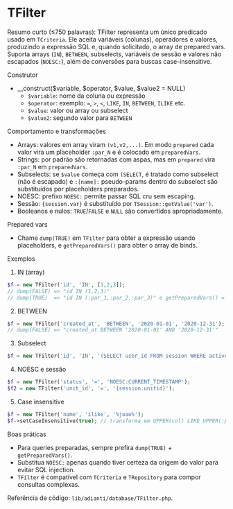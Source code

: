 # TFilter

Resumo curto (≤750 palavras):
TFilter representa um único predicado usado em `TCriteria`. Ele aceita variáveis (colunas), operadores e valores, produzindo a expressão SQL e, quando solicitado, o array de prepared vars. Suporta arrays (`IN`), `BETWEEN`, subselects, variáveis de sessão e valores não escapados (`NOESC:`), além de conversões para buscas case-insensitive.

Construtor
- __construct($variable, $operator, $value, $value2 = NULL)
  - `$variable`: nome da coluna ou expressão
  - `$operator`: exemplo: `=`, `>`, `<`, `LIKE`, `IN`, `BETWEEN`, `ILIKE` etc.
  - `$value`: valor ou array ou subselect
  - `$value2`: segundo valor para `BETWEEN`

Comportamento e transformações
- Arrays: valores em array viram `(v1,v2,...)`. Em modo `prepared` cada valor vira um placeholder `:par_N` e é colocado em `preparedVars`.
- Strings: por padrão são retornadas com aspas, mas em `prepared` vira `:par_N` em `preparedVars`.
- Subselects: se `$value` começa com `(SELECT`, é tratado como subselect (não é escapado) e `:[name]:` pseudo-params dentro do subselect são substituídos por placeholders preparados.
- NOESC: prefixo `NOESC:` permite passar SQL cru sem escaping.
- Sessão: `{session.var}` é substituído por `TSession::getValue('var')`.
- Booleanos e nulos: `TRUE`/`FALSE` e `NULL` são convertidos apropriadamente.

Prepared vars
- Chame `dump(TRUE)` em `TFilter` para obter a expressão usando placeholders, e `getPreparedVars()` para obter o array de binds.

Exemplos

1) IN (array)
```php
$f = new TFilter('id', 'IN', [1,2,3]);
// dump(FALSE) => "id IN (1,2,3)"
// dump(TRUE)  => "id IN (:par_1,:par_2,:par_3)" e getPreparedVars() = [':par_1'=>1,':par_2'=>2,':par_3'=>3]
```

2) BETWEEN
```php
$f = new TFilter('created_at', 'BETWEEN', '2020-01-01', '2020-12-31');
// dump(FALSE) => "created_at BETWEEN '2020-01-01' AND '2020-12-31'"
```

3) Subselect
```php
$f = new TFilter('id', 'IN', '(SELECT user_id FROM session WHERE active = 1)');
```

4) NOESC e sessão
```php
$f = new TFilter('status', '=', 'NOESC:CURRENT_TIMESTAMP');
$f2 = new TFilter('unit_id', '=', '{session.unitid}');
```

5) Case insensitive
```php
$f = new TFilter('name', 'ilike', '%joao%');
$f->setCaseInsensitive(true); // transforma em UPPER(col) LIKE UPPER(:par)
```

Boas práticas
- Para queries preparadas, sempre prefira `dump(TRUE)` + `getPreparedVars()`.
- Substitua `NOESC:` apenas quando tiver certeza da origem do valor para evitar SQL injection.
- `TFilter` é compatível com `TCriteria` e `TRepository` para compor consultas complexas.

Referência de código: `lib/adianti/database/TFilter.php`.
